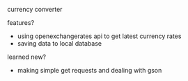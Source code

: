 currency converter

features?
- using openexchangerates api to get latest currency rates
- saving data to local database

learned new?
- making simple get requests and dealing with gson
